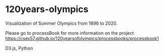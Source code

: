 # 120years-olympics
Visualization of Summer Olympics from 1896 to 2020. 

Please go to processBook for more information on the project
https://csex57.github.io/120yearsofolympics/processbooks/processbook1

D3.js, Python

